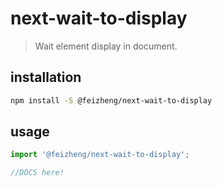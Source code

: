# next-wait-to-display
> Wait element display in document.

## installation
```bash
npm install -S @feizheng/next-wait-to-display
```

## usage
```js
import '@feizheng/next-wait-to-display';

//DOCS here!
```
